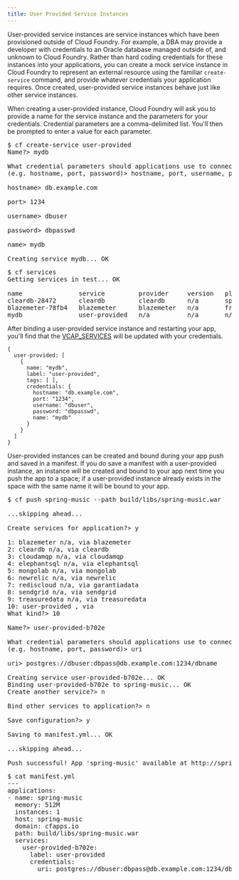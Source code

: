 ```yaml
---
title: User Provided Service Instances
---
```


User-provided service instances are service instances which have been provisioned outside of Cloud Foundry. For example, a DBA may provide a developer with credentials to an Oracle database managed outside of, and unknown to Cloud Foundry. Rather than hard coding credentials for these instances into your applications, you can create a mock service instance in Cloud Foundry to represent an external resource using the familiar `create-service` command, and provide whatever credentials your application requires. Once created, user-provided service instances behave just like other service instances.

When creating a user-provided instance, Cloud Foundry will ask you to provide a name for the service instance and the parameters for your credentials. Credential parameters are a comma-delimited list. You'll then be prompted to enter a value for each parameter. 

<pre class="terminal">
$ cf create-service user-provided
Name?> mydb

What credential parameters should applications use to connect to this service instance?
(e.g. hostname, port, password)> hostname, port, username, password, name     

hostname> db.example.com

port> 1234

username> dbuser

password> dbpasswd

name> mydb

Creating service mydb... OK
</pre>

<pre class="terminal">
$ cf services
Getting services in test... OK

name               service         provider     version   plan        bound apps     
cleardb-28472      cleardb         cleardb      n/a       spark       none           
blazemeter-78fb4   blazemeter      blazemeter   n/a       free-tier   none           
mydb               user-provided   n/a          n/a       n/a         none
</pre> 

After binding a user-provided service instance and restarting your app, you'll find that the [VCAP_SERVICES](../deploy-apps/environment-variable.html) will be updated with your credentials.

~~~
{
  user-provided: [
    {
      name: "mydb",
      label: "user-provided",
      tags: [ ],
      credentials: {
        hostname: "db.example.com",
        port: "1234",
        username: "dbuser",
        password: "dbpasswd",
        name: "mydb"
      }
    }
  ]
}
~~~

User-provided instances can be created and bound during your app push and saved in a manifest. If you do save a manifest with a user-provided instance, an instance will be created and bound to your app next time you push the app to a space; if a user-provided instance already exists in the space with the same name it will be bound to your app.

<pre class="terminal">
$ cf push spring-music --path build/libs/spring-music.war

...skipping ahead...

Create services for application?> y

1: blazemeter n/a, via blazemeter
2: cleardb n/a, via cleardb
3: cloudamqp n/a, via cloudamqp
4: elephantsql n/a, via elephantsql
5: mongolab n/a, via mongolab
6: newrelic n/a, via newrelic
7: rediscloud n/a, via garantiadata
8: sendgrid n/a, via sendgrid
9: treasuredata n/a, via treasuredata
10: user-provided , via 
What kind?> 10

Name?> user-provided-b702e

What credential parameters should applications use to connect to this service instance?
(e.g. hostname, port, password)> uri

uri> postgres://dbuser:dbpass@db.example.com:1234/dbname

Creating service user-provided-b702e... OK
Binding user-provided-b702e to spring-music... OK
Create another service?> n

Bind other services to application?> n

Save configuration?> y

Saving to manifest.yml... OK

...skipping ahead...

Push successful! App 'spring-music' available at http://spring-music.cfapps.io
</pre>

<pre class="terminal">
$ cat manifest.yml
---
applications:
- name: spring-music
  memory: 512M
  instances: 1
  host: spring-music
  domain: cfapps.io
  path: build/libs/spring-music.war
  services:
    user-provided-b702e:
      label: user-provided
      credentials:
        uri: postgres://dbuser:dbpass@db.example.com:1234/dbname

</pre>

